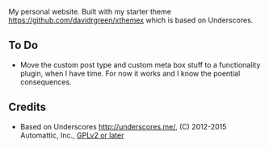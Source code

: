 My personal website. Built with my starter theme https://github.com/davidrgreen/xthemex which is based on Underscores.

## To Do
- Move the custom post type and custom meta box stuff to a functionality plugin, when I have time. For now it works and I know the poential consequences.

## Credits

* Based on Underscores http://underscores.me/, (C) 2012-2015 Automattic, Inc., [GPLv2 or later](https://www.gnu.org/licenses/gpl-2.0.html)